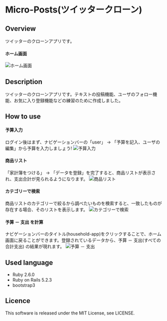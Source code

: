 Micro-Posts(ツイッタークローン)
====

## Overview
ツイッターのクローンアプリです。

#### ホーム画面
![ホーム画面](https://user-images.githubusercontent.com/47558898/58498856-e86e8200-81b9-11e9-8d4f-0ae0560277d3.PNG)

## Description
ツイッターのクローンアプリです。テキストの投稿機能、ユーザのフォロー機能、お気に入り登録機能などの練習のために作成しました。

## How to use

#### 予算入力
ログイン後はまず、ナビゲーションバーの「user」 → 「予算を記入、ユーザの編集」から予算を入力しましょう!
![予算入力](https://user-images.githubusercontent.com/47558898/58498485-1a331900-81b9-11e9-9e9d-123da1d24cf6.PNG)


#### 商品リスト
「家計簿をつける」 → 「データを登録」を完了すると、商品リストが表示され、支出合計が見られるようになります。
![商品リスト](https://user-images.githubusercontent.com/47558898/58494479-249ce500-81b0-11e9-935e-5d6be1fe9c32.PNG)

#### カテゴリーで検索
商品リストのカテゴリーで絞るから調べたいものを検索すると、一致したものが存在する場合、そのリストを表示します。
![カテゴリーで検索](https://user-images.githubusercontent.com/47558898/58494556-501fcf80-81b0-11e9-8bcd-315298aafd3d.PNG)

#### 予算 － 支出 を計算 
ナビゲーションバーのタイトル(household-app)をクリックすることで、ホーム画面に戻ることができます。登録されているデータから、予算 － 支出(すべての合計支出) の結果が現れます。
![予算 － 支出](https://user-images.githubusercontent.com/47558898/58494577-5ca42800-81b0-11e9-9466-726affe63255.PNG)


## Used language 
- Ruby 2.6.0 
- Ruby on Rails 5.2.3
- bootstrap3 

## Licence
This software is released under the MIT License, see LICENSE.


